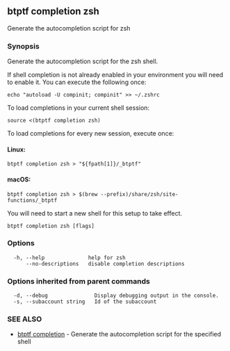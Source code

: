 ## btptf completion zsh

Generate the autocompletion script for zsh

### Synopsis

Generate the autocompletion script for the zsh shell.

If shell completion is not already enabled in your environment you will need
to enable it.  You can execute the following once:

	echo "autoload -U compinit; compinit" >> ~/.zshrc

To load completions in your current shell session:

	source <(btptf completion zsh)

To load completions for every new session, execute once:

#### Linux:

	btptf completion zsh > "${fpath[1]}/_btptf"

#### macOS:

	btptf completion zsh > $(brew --prefix)/share/zsh/site-functions/_btptf

You will need to start a new shell for this setup to take effect.


```
btptf completion zsh [flags]
```

### Options

```
  -h, --help              help for zsh
      --no-descriptions   disable completion descriptions
```

### Options inherited from parent commands

```
  -d, --debug               Display debugging output in the console.
  -s, --subaccount string   Id of the subaccount
```

### SEE ALSO

* [btptf completion](btptf_completion.md)	 - Generate the autocompletion script for the specified shell

